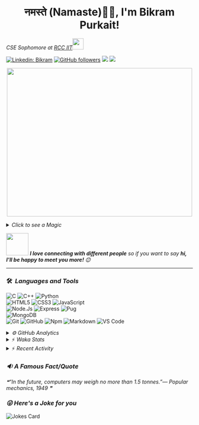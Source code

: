 <h1 align="center">नमस्ते (Namaste)🙏🏻, I'm Bikram Purkait! </h1>

<p><em>CSE Sophomore at <a href="https://www.rcciit.org/">RCC IIT</a><img src="https://media.giphy.com/media/WUlplcMpOCEmTGBtBW/giphy.gif" width="30"> 
</em></p>

[![Linkedin: Bikram](https://img.shields.io/badge/-bikram-blue?style=flat-square&logo=Linkedin&logoColor=white&link=https://www.linkedin.com/in/bikram-purkait-5463861a8/)](https://www.linkedin.com/in/bikram-purkait-5463861a8/)
[![GitHub followers](https://img.shields.io/github/followers/IamBikramPurkait?label=Follow&style=social)](https://github.com/IamBikramPurkait)
![](https://komarev.com/ghpvc/?username=IamBikramPurkait&color=blueviolet&style=flat)
<a href="mailto:bkrmprkt@gmail.com"><img src="https://img.shields.io/badge/-bikram-D14836?style=flat&logo=Gmail&logoColor=white"/></a>

<p align="center">
  <img width="500" height="400" src="https://cdn.dribbble.com/users/1059583/screenshots/4171367/coding-freak.gif">
</p>

<details>
<summary><em>Click to see a Magic</em></summary>

⏳ **Year Progress** { ████████████████▁▁▁▁▁▁▁▁▁▁▁▁▁▁ } 53.45 % as on ⏰ 15-7-2023.

</details>

<img src="https://media.giphy.com/media/LnQjpWaON8nhr21vNW/giphy.gif" width="60"> <em><b>I love connecting with different people</b> so if you want to say <b>hi, I'll be happy to meet you more! </b> 😊</em>

***

### 🛠 &nbsp;<em>Languages and Tools</em>

![C](https://img.shields.io/badge/C-00599C?style=for-the-badge&logo=c&logoColor=white)
![C++](https://img.shields.io/badge/C%2B%2B-00599C?style=for-the-badge&logo=c%2B%2B&logoColor=white)
![Python](http://img.shields.io/badge/-Python-3776AB?style=for-the-badge&logo=python&logoColor=ffffff)
<br>
![HTML5](https://img.shields.io/badge/-HTML5-%23E44D27?style=for-the-badge&logo=html5&logoColor=ffffff)
![CSS3](https://img.shields.io/badge/-CSS3-%231572B6?style=for-the-badge&logo=css3)
![JavaScript](https://img.shields.io/badge/-JavaScript-%23F7DF1C?style=for-the-badge&logo=javascript&logoColor=000000&labelColor=%23F7DF1C&color=%23FFCE5A)
<br>
![Node.Js](https://img.shields.io/badge/-Node.js-%23E44D27?style=for-the-badge&logo=Node.js&logoColor=ffffff)
![Express](https://img.shields.io/badge/-Express-%231572B6?style=for-the-badge&logo=Express)
![Pug](https://img.shields.io/badge/-pug-%23F7DF1C?style=for-the-badge&logo=pug&logoColor=000000&labelColor=%23F7DF1C&color=%23FFCE5A)
<br>
![MongoDB](https://img.shields.io/badge/MongoDB-4EA94B?style=for-the-badge&logo=mongodb&logoColor=white)
<br>
![Git](https://img.shields.io/badge/-Git-%23F05032?style=for-the-badge&logo=git&logoColor=%23ffffff)
![GitHub](https://img.shields.io/badge/-GitHub-181717?style=for-the-badge&logo=github)
![Npm](https://img.shields.io/badge/-npm-CB3837?style=for-the-badge&logo=npm)
![Markdown](https://img.shields.io/badge/Markdown-000000?style=for-the-badge&logo=markdown&logoColor=white)
![VS Code](http://img.shields.io/badge/-VS%20Code-007ACC?style=for-the-badge&logo=visual-studio-code&logoColor=ffffff)
<br>

<details><summary><em>⚙ GitHub Analytics</em></summary>
<br>
<p align="center">
<a href="https://github.com/IamBikramPurkait">

![Bikram's GitHub Stats](https://github-readme-stats.vercel.app/api?username=IamBikramPurkait&theme=chartreuse-dark&show_icons=true&include_all_commits=true&count_private=true)
<img height="180em" src="https://github-readme-stats-eight-theta.vercel.app/api/top-langs/?username=IamBikramPurkait&layout=compact&langs_count=12&theme=chartreuse-dark"/>
[![GitHub Streak](http://github-readme-streak-stats.herokuapp.com?user=IamBikramPurkait&theme=chartreuse-dark)](https://git.io/streak-stats)
</a>
</p>
</details>

<details>
<summary>⚡ <em>Waka Stats</em></summary>

<!--START_SECTION:waka-->
**I'm a Night 🦉** 

```text
🌞 Morning    17 commits     ████░░░░░░░░░░░░░░░░░░░░░   15.6% 
🌆 Daytime    18 commits     ████░░░░░░░░░░░░░░░░░░░░░   16.51% 
🌃 Evening    21 commits     ████░░░░░░░░░░░░░░░░░░░░░   19.27% 
🌙 Night      53 commits     ████████████░░░░░░░░░░░░░   48.62%

```
📅 **I'm Most Productive on Wednesday** 

```text
Monday       9 commits      ██░░░░░░░░░░░░░░░░░░░░░░░   8.26% 
Tuesday      12 commits     ██░░░░░░░░░░░░░░░░░░░░░░░   11.01% 
Wednesday    44 commits     ██████████░░░░░░░░░░░░░░░   40.37% 
Thursday     10 commits     ██░░░░░░░░░░░░░░░░░░░░░░░   9.17% 
Friday       19 commits     ████░░░░░░░░░░░░░░░░░░░░░   17.43% 
Saturday     5 commits      █░░░░░░░░░░░░░░░░░░░░░░░░   4.59% 
Sunday       10 commits     ██░░░░░░░░░░░░░░░░░░░░░░░   9.17%

```


📊 **This Week I Spent My Time On** 

```text
⌚︎ Time Zone: Asia/Kolkata

💬 Programming Languages: 
No Activity Tracked This Week

💻 Operating System: 
No Activity Tracked This Week

```


<!--END_SECTION:waka-->

</details>

<details>
<summary>⚡ <em>Recent Activity</em></summary>

<!--START_SECTION:activity-->
1. 🎉 Merged PR [#9](https://github.com/samaddershouvik/RiverErosion/pull/9) in [samaddershouvik/RiverErosion](https://github.com/samaddershouvik/RiverErosion)
2. 💪 Opened PR [#9](https://github.com/samaddershouvik/RiverErosion/pull/9) in [samaddershouvik/RiverErosion](https://github.com/samaddershouvik/RiverErosion)
3. 🎉 Merged PR [#8](https://github.com/samaddershouvik/RiverErosion/pull/8) in [samaddershouvik/RiverErosion](https://github.com/samaddershouvik/RiverErosion)
4. 💪 Opened PR [#8](https://github.com/samaddershouvik/RiverErosion/pull/8) in [samaddershouvik/RiverErosion](https://github.com/samaddershouvik/RiverErosion)
5. 🎉 Merged PR [#7](https://github.com/samaddershouvik/RiverErosion/pull/7) in [samaddershouvik/RiverErosion](https://github.com/samaddershouvik/RiverErosion)
6. 💪 Opened PR [#7](https://github.com/samaddershouvik/RiverErosion/pull/7) in [samaddershouvik/RiverErosion](https://github.com/samaddershouvik/RiverErosion)
7. 🎉 Merged PR [#6](https://github.com/samaddershouvik/RiverErosion/pull/6) in [samaddershouvik/RiverErosion](https://github.com/samaddershouvik/RiverErosion)
8. 💪 Opened PR [#6](https://github.com/samaddershouvik/RiverErosion/pull/6) in [samaddershouvik/RiverErosion](https://github.com/samaddershouvik/RiverErosion)
<!--END_SECTION:activity-->

</details>

### <em>🔉 A Famous Fact/Quote</em>
<!--STARTS_HERE_QUOTE_README-->
<i>❝“In the future, computers may weigh no more than 1.5 tonnes.”— Popular mechanics, 1949   ❞</i>
<!--ENDS_HERE_QUOTE_README-->


### <em>😜 Here's a Joke for you</em>
![Jokes Card](https://readme-jokes.vercel.app/api)


